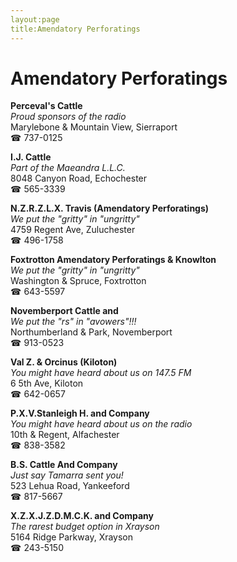 ```yaml
---
layout:page
title:Amendatory Perforatings
---
```

# Amendatory Perforatings

**Perceval's Cattle**  
_Proud sponsors of the radio_  
Marylebone & Mountain View, Sierraport  
☎ 737-0125



**I.J. Cattle**  
_Part of the Maeandra L.L.C._  
8048 Canyon Road, Echochester  
☎ 565-3339



**N.Z.R.Z.L.X. Travis (Amendatory Perforatings)**  
_We put the "gritty" in "ungritty"_  
4759 Regent Ave, Zuluchester  
☎ 496-1758



**Foxtrotton Amendatory Perforatings & Knowlton**  
_We put the "gritty" in "ungritty"_  
Washington & Spruce, Foxtrotton  
☎ 643-5597



**Novemberport Cattle and**  
_We put the "rs" in "avowers"!!!_  
Northumberland & Park, Novemberport  
☎ 913-0523



**Val Z. & Orcinus (Kiloton)**  
_You might have heard about us on 147.5 FM_  
6 5th Ave, Kiloton  
☎ 642-0657



**P.X.V.Stanleigh H. and Company**  
_You might have heard about us on the radio_  
10th & Regent, Alfachester  
☎ 838-3582



**B.S. Cattle And Company**  
_Just say Tamarra sent you!_  
523 Lehua Road, Yankeeford  
☎ 817-5667



**X.Z.X.J.Z.D.M.C.K. and Company**  
_The rarest budget option in Xrayson_  
5164 Ridge Parkway, Xrayson  
☎ 243-5150



